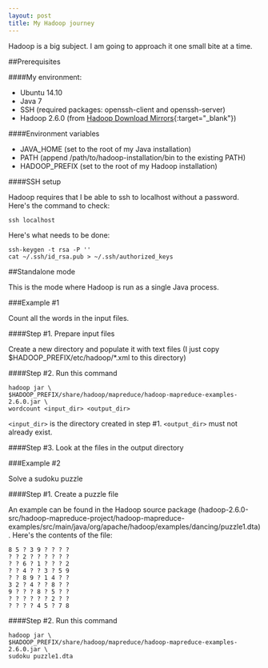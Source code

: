 ```yaml
---
layout: post
title: My Hadoop journey
---
```


Hadoop is a big subject. I am going to approach it one small bite at a time.

##Prerequisites

####My environment:

- Ubuntu 14.10
- Java 7
- SSH (required packages: openssh-client and openssh-server)
- Hadoop 2.6.0 (from [Hadoop Download Mirrors](http://www.apache.org/dyn/closer.cgi/hadoop){:target="_blank"})

####Environment variables

- JAVA_HOME (set to the root of my Java installation)
- PATH (append /path/to/hadoop-installation/bin to the existing PATH)
- HADOOP_PREFIX (set to the root of my Hadoop installation)

####SSH setup

Hadoop requires that I be able to ssh to localhost without a password. Here's the command to check:

~~~
ssh localhost
~~~

Here's what needs to be done:

~~~
ssh-keygen -t rsa -P ''
cat ~/.ssh/id_rsa.pub > ~/.ssh/authorized_keys
~~~

##Standalone mode

This is the mode where Hadoop is run as a single Java process.

###Example #1

Count all the words in the input files.

####Step #1. Prepare input files

Create a new directory and populate it with text files (I just copy $HADOOP_PREFIX/etc/hadoop/*.xml to this directory)

####Step #2. Run this command

~~~
hadoop jar \
$HADOOP_PREFIX/share/hadoop/mapreduce/hadoop-mapreduce-examples-2.6.0.jar \
wordcount <input_dir> <output_dir>
~~~

`<input_dir>` is the directory created in step #1. `<output_dir>` must not already exist.

####Step #3. Look at the files in the output directory

###Example #2

Solve a sudoku puzzle

####Step #1. Create a puzzle file

An example can be found in the Hadoop source package
(hadoop-2.6.0-src/hadoop-mapreduce-project/hadoop-mapreduce-examples/src/main/java/org/apache/hadoop/examples/dancing/puzzle1.dta).
Here's the contents of the file:

~~~
8 5 ? 3 9 ? ? ? ?
? ? 2 ? ? ? ? ? ?
? ? 6 ? 1 ? ? ? 2
? ? 4 ? ? 3 ? 5 9
? ? 8 9 ? 1 4 ? ?
3 2 ? 4 ? ? 8 ? ?
9 ? ? ? 8 ? 5 ? ?
? ? ? ? ? ? 2 ? ?
? ? ? ? 4 5 ? 7 8
~~~

####Step #2. Run this command

~~~
hadoop jar \
$HADOOP_PREFIX/share/hadoop/mapreduce/hadoop-mapreduce-examples-2.6.0.jar \
sudoku puzzle1.dta
~~~
